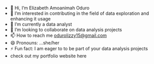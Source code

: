 - 👋 Hi, I’m Elizabeth Amoanimah Oduro
- 👀 I’m interested in contributing in the field of data exploration and enhancing it usage
- 🌱 I’m currently a data analyst
- 💞️ I’m looking to collaborate on data analysis projects
- 📫 How to reach me odurolizzy15@gmail.com
- 😄 Pronouns: ...she/her
- ⚡ Fun fact: I am eager to to be part of your data analysis projects
- check out my portfolio website here
<!---
Elizabeth Amoanimah Oduro is a ✨ special ✨ repository because its `README.md` (this file) appears on your GitHub profile.
You can click the Preview link to take a look at your changes.
--->
